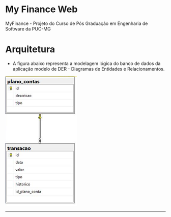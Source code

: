 # My Finance Web
MyFinance - Projeto do Curso de Pós Graduação em Engenharia de Software da PUC-MG

# Arquitetura

- A figura abaixo representa a modelagem lógica do banco de dados da aplicação modelo de DER - Diagramas de Entidades e Relacionamentos.


<img src="docs\DER.png" alt="diagram">

<hr />